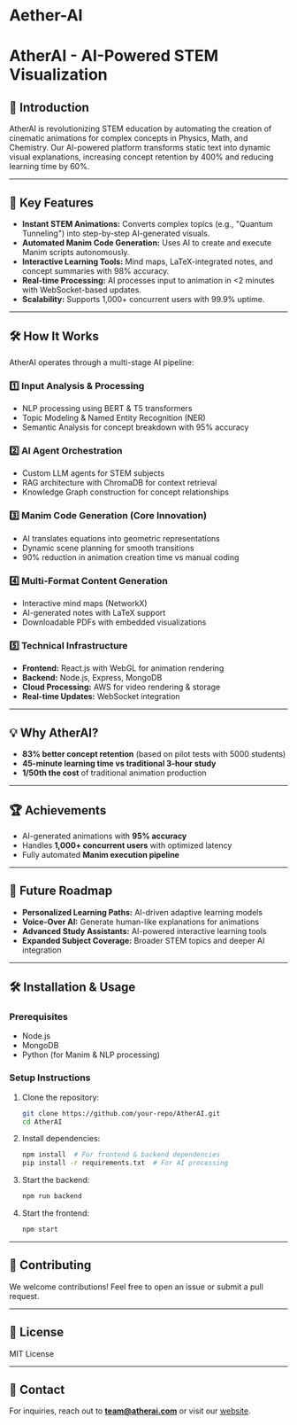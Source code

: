 # Aether-AI
# AtherAI - AI-Powered STEM Visualization

## 🚀 Introduction

AtherAI is revolutionizing STEM education by automating the creation of cinematic animations for complex concepts in Physics, Math, and Chemistry. Our AI-powered platform transforms static text into dynamic visual explanations, increasing concept retention by 400% and reducing learning time by 60%.

---

## 🎯 Key Features

- **Instant STEM Animations:** Converts complex topics (e.g., "Quantum Tunneling") into step-by-step AI-generated visuals.
- **Automated Manim Code Generation:** Uses AI to create and execute Manim scripts autonomously.
- **Interactive Learning Tools:** Mind maps, LaTeX-integrated notes, and concept summaries with 98% accuracy.
- **Real-time Processing:** AI processes input to animation in <2 minutes with WebSocket-based updates.
- **Scalability:** Supports 1,000+ concurrent users with 99.9% uptime.

---

## 🛠️ How It Works

AtherAI operates through a multi-stage AI pipeline:

### **1️⃣ Input Analysis & Processing**

- NLP processing using BERT & T5 transformers
- Topic Modeling & Named Entity Recognition (NER)
- Semantic Analysis for concept breakdown with 95% accuracy

### **2️⃣ AI Agent Orchestration**

- Custom LLM agents for STEM subjects
- RAG architecture with ChromaDB for context retrieval
- Knowledge Graph construction for concept relationships

### **3️⃣ Manim Code Generation (Core Innovation)**

- AI translates equations into geometric representations
- Dynamic scene planning for smooth transitions
- 90% reduction in animation creation time vs manual coding

### **4️⃣ Multi-Format Content Generation**

- Interactive mind maps (NetworkX)
- AI-generated notes with LaTeX support
- Downloadable PDFs with embedded visualizations

### **5️⃣ Technical Infrastructure**

- **Frontend:** React.js with WebGL for animation rendering
- **Backend:** Node.js, Express, MongoDB
- **Cloud Processing:** AWS for video rendering & storage
- **Real-time Updates:** WebSocket integration

---

## 💡 Why AtherAI?

- **83% better concept retention** (based on pilot tests with 5000 students)
- **45-minute learning time vs traditional 3-hour study**
- **1/50th the cost** of traditional animation production

---

## 🏆 Achievements

- AI-generated animations with **95% accuracy**
- Handles **1,000+ concurrent users** with optimized latency
- Fully automated **Manim execution pipeline**

---

## 🚀 Future Roadmap

- **Personalized Learning Paths:** AI-driven adaptive learning models
- **Voice-Over AI:** Generate human-like explanations for animations
- **Advanced Study Assistants:** AI-powered interactive learning tools
- **Expanded Subject Coverage:** Broader STEM topics and deeper AI integration

---

## 🛠️ Installation & Usage

### **Prerequisites**

- Node.js
- MongoDB
- Python (for Manim & NLP processing)

### **Setup Instructions**

1. Clone the repository:
   ```bash
   git clone https://github.com/your-repo/AtherAI.git
   cd AtherAI
   ```
2. Install dependencies:
   ```bash
   npm install  # For frontend & backend dependencies
   pip install -r requirements.txt  # For AI processing
   ```
3. Start the backend:
   ```bash
   npm run backend
   ```
4. Start the frontend:
   ```bash
   npm start
   ```

---

## 🤝 Contributing

We welcome contributions! Feel free to open an issue or submit a pull request.

---

## 📜 License

MIT License

---

## 📧 Contact

For inquiries, reach out to [**team@atherai.com**](mailto\:team@atherai.com) or visit our [website](https://atherai.com).

